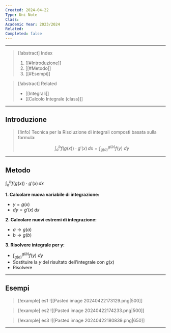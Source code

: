 ```yaml
---
Created: 2024-04-22
Type: Uni Note
Class: 
Academic Year: 2023/2024
Related: 
Completed: false
---
```

---

>[!abstract] Index
>1. [[#Introduzione]]
>2. [[#Metodo]]
>3. [[#Esempi]]

>[!abstract] Related
>- [[Integrali]]
>- [[Calcolo Integrale (class)]]

---
## Introduzione

>[!info] Tecnica per la Risoluzione di integrali composti basata sulla formula:
>
>$$
>\int^{b}_{a} f\big( g(x) \big) \cdot  g'(x)\, dx =\int^{g(b)}_{g(a)}f(y)\ dy
>$$

---
## Metodo

$\int^{b}_{a} f\big( g(x) \big) \cdot  g'(x)\, dx$

**1. Calcolare nuova variabile di integrazione:**
-  $y=g(x)$
-  $dy = g'(x)\, dx$

**2. Calcolare nuovi estremi di integrazione:**
- $a\to g(a)$ 
- $b \to g(b)$

**3. Risolvere integrale per y:**
- $\int^{g(b)}_{g(a)}f(y)\ dy$
- Sostituire la $y$ del risultato dell'integrale con $g(x)$
- Risolvere

---
## Esempi

>[!example] es1
>![[Pasted image 20240422173129.png|500]]

>[!example] es2
>![[Pasted image 20240422174233.png|500]]

>[!example] es3
>![[Pasted image 20240422180839.png|650]]

---